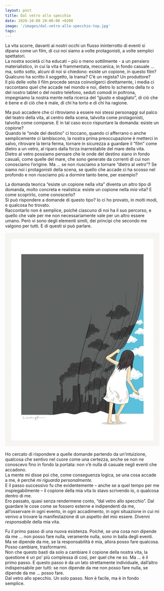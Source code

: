 ```yaml
---
layout: post
title: Dal vetro allo specchio
date: 2020-10-08 20:00:00 +0200
image: '/images/dal-vetro-allo-specchio-top.jpg'
tags:
---
```


La vita scorre, davanti ai nostri occhi un flusso ininterrotto di eventi si dipana come un film, di cui noi siamo a volte protagonisti, a volte semplici spettatori.<br/>
La nostra società ci ha educati – più o meno sottilmente - a un pensiero materialistico, in cui la vita è frammentata, meccanica, in fondo casuale … ma, sotto sotto, alcuni di noi si chiedono: esiste un copione, in questo film? Qualcuno ha scritto il soggetto, la trama? C’è un regista? Un produttore?<br/>
Il più delle volte il film procede senza coinvolgerci direttamente, i media ci raccontano quel che accade nel mondo e noi, dietro lo schermo della tv o del nostro tablet o del nostro telefono, seduti comodi in poltrona, impegniamo la nostra mente nella ricerca del “giusto e sbagliato”, di ciò che è bene e di ciò che è male, di chi ha torto e di chi ha ragione.

Ma può accadere che ci ritroviamo a essere noi stessi personaggi sul palco del teatro della vita, al centro della scena, talvolta come protagonisti, talvolta come comparse. E in tal caso ecco rispuntare la domanda: esiste un copione?<br/>
Quando le “onde del destino” ci toccano, quando ci afferrano o anche semplicemente ci lambiscono, la nostra prima preoccupazione è metterci in salvo, ritrovare la terra ferma, tornare in sicurezza a guardare il “film” come dietro a un vetro, al riparo dalla forza inarrestabile del mare della vita.<br/>
Dietro al vetro possiamo pensare che le onde del destino siano in fondo casuali, come quelle del mare, che sono generate da correnti di cui non conosciamo l’origine. Ma … se non riusciamo a tornare “dietro al vetro”? Se siamo noi i protagonisti della scena, se quello che accade ci ha scosso nel profondo e non riusciamo più a dormire tanto bene, per esempio?

La domanda teorica “esiste un copione nella vita” diventa un altro tipo di domanda, molto concreta e realistica: esiste un copione nella *mia* vita? E come scoprirlo, come conoscerlo?<br/>
Si può rispondere a domande di questo tipo? Io ci ho provato, in molti modi, e qualcosa ho trovato.<br/>
Raccontarlo non è semplice, poiché ciascuno di noi ha il suo percorso, e quello che vale per me non necessariamente vale per un altro essere umano. Però vi sono degli elementi simili, dei princìpi che secondo me valgono per tutti. E di questi si può parlare.

![](/images/dal-vetro-allo-specchio-center.jpg)

Ho cercato di rispondere a quelle domande partendo da un’intuizione, qualcosa che sentivo nel cuore come una certezza, anche se non ne conoscevo fino in fondo la portata: non v’è nulla di casuale negli eventi che accadono. <br/>
La mente mi disse poi che, come conseguenza logica, se una cosa accade a me, è perché *mi riguarda personalmente.* <br/>
E il passo successivo fu che evidentemente – anche se a quel tempo per me inspiegabilmente – il copione della mia vita lo stavo scrivendo io, o qualcosa dentro di me.<br/>
Ero passato, quasi senza rendermene conto, “dal vetro allo specchio”. Dal guardare le cose come se fossero esterne e indipendenti da me, all’osservare in ogni evento, in ogni accadimento, in ogni situazione in cui mi venivo a trovare la manifestazione di un aspetto del mio essere. Divenni *responsabile* della mia vita.

Fu il primo passo di una nuova esistenza. Poiché, se una cosa non dipende da me … non posso fare nulla, veramente nulla, sono in balia degli eventi. Ma se dipende da me, se la responsabilità è mia, allora posso fare qualcosa. Posso cambiare, trasformarmi. <br/>
Non che questo basti da solo a cambiare il copione della nostra vita, la questione è un po’ più complessa di così, per quel che ne so. Ma … è il primo passo. E questo passo è da un lato strettamente individuale, dall’altro indispensabile per tutti: se non dipende da me non posso fare nulla, se dipende da me … posso fare.<br/>
Dal vetro allo specchio. Un solo passo. Non è facile, ma è in fondo semplice.

